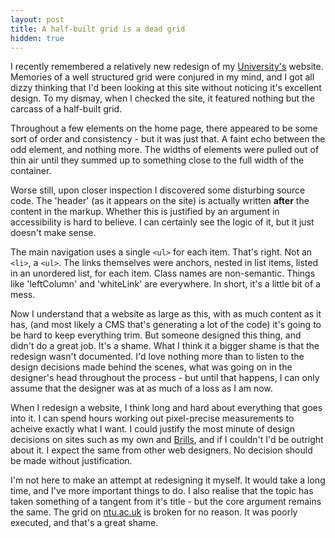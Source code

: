 ```yaml
---
layout: post
title: A half-built grid is a dead grid
hidden: true
---
```


I recently remembered a relatively new redesign of my [University's](http://ntu.ac.uk) website. Memories of a well structured grid were conjured in my mind, and I got all dizzy thinking that I'd been looking at this site without noticing it's excellent design. To my dismay, when I checked the site, it featured nothing but the carcass of a half-built grid.

Throughout a few elements on the home page, there appeared to be some sort of order and consistency - but it was just that. A faint echo between the odd element, and nothing more. The widths of elements were pulled out of thin air until they summed up to something close to the full width of the container.

Worse still, upon closer inspection I discovered some disturbing source code. The 'header' (as it appears on the site) is actually written **after** the content in the markup. Whether this is justified by an argument in accessibility is hard to believe. I can certainly see the logic of it, but it just doesn't make sense.

The main navigation uses a single `<ul>` for each item. That's right. Not an `<li>`, a `<ul>`. The links themselves were anchors, nested in list items, listed in an unordered list, for each item. Class names are non-semantic. Things like 'leftColumn' and 'whiteLink' are everywhere. In short, it's a little bit of a mess.

Now I understand that a website as large as this, with as much content as it has, (and most likely a CMS that's generating a lot of the code) it's going to be hard to keep everything trim. But someone designed this thing, and didn't do a great job. It's a shame. What I think it a bigger shame is that the redesign wasn't documented. I'd love nothing more than to listen to the design decisions made behind the scenes, what was going on in the designer's head throughout the process - but until that happens, I can only assume that the designer was at as much of a loss as I am now.

When I redesign a website, I think long and hard about everything that goes into it. I can spend hours working out pixel-precise measurements to acheive exactly what I want. I could justify the most minute of design decisions on sites such as my own and [Brills](http://brills.me), and if I couldn't I'd be outright about it. I expect the same from other web designers. No decision should be made without justification.

I'm not here to make an attempt at redesigning it myself. It would take a long time, and I've more important things to do. I also realise that the topic has taken something of a tangent from it's title - but the core argument remains the same. The grid on [ntu.ac.uk](http://ntu.ac.uk) is broken for no reason. It was poorly executed, and that's a great shame.
